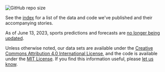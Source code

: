 ![GitHub repo size](https://img.shields.io/github/repo-size/fivethirtyeight/data)

See the [index](https://github.com/fivethirtyeight/data/blob/master/index.csv) for a list of the data and code we've published and their accompanying stories.

As of June 13, 2023, sports predictions and forecasts are [no longer being updated](https://awfulannouncing.com/disney/fivethirtyeight-no-more-sports-forecasts.html). 

Unless otherwise noted, our data sets are available under the [Creative Commons Attribution 4.0 International License](https://creativecommons.org/licenses/by/4.0/), and the code is available under the [MIT License](https://opensource.org/licenses/MIT). If you find this information useful, please [let us know](mailto:contact@fivethirtyeight.com).
